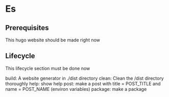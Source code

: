 # Es

## Prerequisites

This hugo website should be made right now

## Lifecycle

This lifecycle section must be done now

build: A website generator in ./dist directory clean: Clean the /dist directory thoroughly help: show help post: make a post with title = POST\_TITLE and name = POST\_NAME (environ variables) package: make a package
